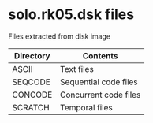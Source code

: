 # solo.rk05.dsk files
Files extracted from disk image

|Directory|Contents             |       
|---------|---------------------|
|ASCII    |Text files           |
|SEQCODE  |Sequential code files|
|CONCODE  |Concurrent code files|
|SCRATCH  |Temporal files       |
